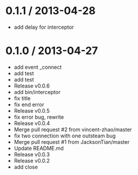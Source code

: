 
0.1.1 / 2013-04-28 
==================

  * add delay for interceptor

0.1.0 / 2013-04-27 
==================

  * add event _connect
  * add test
  * add test
  * Release v0.0.6
  * add bin/interceptor
  * fix title
  * fix end error
  * Release v0.0.5
  * fix error bug, rewrite
  * Release v0.0.4
  * Merge pull request #2 from vincent-zhao/master
  * fix two connection with one outsteam bug
  * Merge pull request #1 from JacksonTian/master
  * Update README.md
  * Release v0.0.3
  * Release v0.0.2
  * add close
